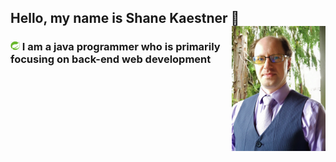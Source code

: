 ## Hello, my name is Shane Kaestner 🌇 <img align="right" src="images/Online-Shane.jpg" alt="My picture" title="Shane" width="150" height="200" />

### <img src="images/Spring.jpg" alt="spring logo" title="Spring" width="15"> I am a java programmer who is primarily focusing on back-end web development


